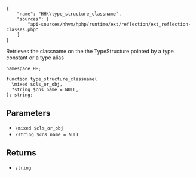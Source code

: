 ``` yamlmeta
{
    "name": "HH\\type_structure_classname",
    "sources": [
        "api-sources/hhvm/hphp/runtime/ext/reflection/ext_reflection-classes.php"
    ]
}
```




Retrieves the classname on the the TypeStructure pointed by a type
constant or a type alias




``` Hack
namespace HH;

function type_structure_classname(
  \mixed $cls_or_obj,
  ?string $cns_name = NULL,
): string;
```




## Parameters




+ ` \mixed $cls_or_obj `
+ ` ?string $cns_name = NULL `




## Returns




* ` string `
<!-- HHAPIDOC -->
